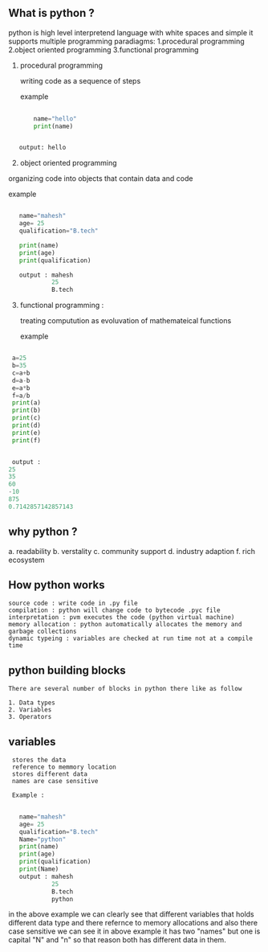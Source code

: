 ## What is python ?
 python is high level interpretend language
 with white spaces and simple
 it supports multiple programming paradiagms:
    1.procedural programming
    2.object oriented programming
    3.functional programming


1. procedural programming 


    writing code as a sequence of steps 

     example

```python
       
       name="hello"
       print(name)


   output: hello 
```

2. object oriented programming


 organizing code into objects that contain data and code

 example

```python

   name="mahesh"
   age= 25
   qualification="B.tech"

   print(name)
   print(age)
   print(qualification) 

   output : mahesh
            25
            B.tech
```

3. functional programming :

    treating computution as evoluvation of mathemateical functions

    example
```python

 a=25
 b=35
 c=a+b
 d=a-b
 e=a*b
 f=a/b
 print(a)
 print(b)
 print(c)
 print(d)
 print(e)
 print(f)


 output :
25
35
60
-10
875
0.7142857142857143
```

## why python ?

a. readability
b. verstality
c. community support 
d. industry adaption
f. rich ecosystem


## How python works
  
    source code : write code in .py file
    compilation : python will change code to bytecode .pyc file
    interpretation : pvm executes the code (python virtual machine)
    memory allocation : python automatically allocates the memory and garbage collections
    dynamic typeing : variables are checked at run time not at a compile time

## python building blocks


    There are several number of blocks in python there like as follow

    1. Data types
    2. Variables
    3. Operators

## variables

     stores the data 
     reference to memmory location
     stores different data
     names are case sensitive

     Example :

```python
   
   name="mahesh"
   age= 25
   qualification="B.tech"
   Name="python"
   print(name)
   print(age)
   print(qualification) 
   print(Name)
   output : mahesh
            25
            B.tech
            python
```

in the above example we can clearly see that different variables that holds different data type and there refernce to memory allocations and also there case sensitive we can see it in above example it has two "names" but one is capital "N" and "n" so that reason both has different data in them.






          


       
